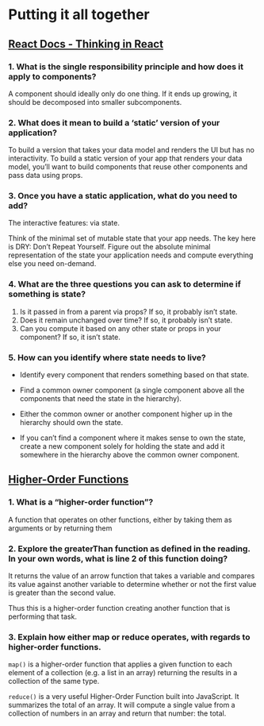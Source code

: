# Putting it all together

## [React Docs - Thinking in React](https://reactjs.org/docs/thinking-in-react.html)

### 1. What is the single responsibility principle and how does it apply to components?

  A component should ideally only do one thing. If it ends up growing, it should be decomposed into smaller subcomponents.

### 2. What does it mean to build a ‘static’ version of your application?

  To build a version that takes your data model and renders the UI but has no interactivity. To build a static version of your app that renders your data model, you’ll want to build components that reuse other components and pass data using props.

### 3. Once you have a static application, what do you need to add?

  The interactive features: via state.

 Think of the minimal set of mutable state that your app needs. The key here is DRY: Don’t Repeat Yourself. Figure out the absolute minimal representation of the state your application needs and compute everything else you need on-demand.

### 4. What are the three questions you can ask to determine if something is state?

  1. Is it passed in from a parent via props? If so, it probably isn’t state.
  2. Does it remain unchanged over time? If so, it probably isn’t state.
  3. Can you compute it based on any other state or props in your component? If so, it isn’t state.

### 5. How can you identify where state needs to live?

- Identify every component that renders something based on that state.

- Find a common owner component (a single component above all the components that need the state in the hierarchy).

- Either the common owner or another component higher up in the hierarchy should own the state.

- If you can’t find a component where it makes sense to own the state, create a new component solely for holding the state and add it somewhere in the hierarchy above the common owner component.

## [Higher-Order Functions](https://eloquentjavascript.net/05_higher_order.html#h_xxCc98lOBK)

### 1. What is a “higher-order function”?

  A function that operates on other functions, either by taking them as arguments or by returning them

### 2. Explore the greaterThan function as defined in the reading. In your own words, what is line 2 of this function doing?

  It returns the value of an arrow function that takes a variable and compares its value against another variable to determine whether or not the first value is greater than the second value.

  Thus this is a higher-order function creating another function that is performing that task.

### 3. Explain how either map or reduce operates, with regards to higher-order functions.

  `map()` is a higher-order function that applies a given function to each element of a collection (e.g. a list in an array) returning the results in a collection of the same type.

  `reduce()` is a very useful Higher-Order Function built into JavaScript. It summarizes the total of an array. It will compute a single value from a collection of numbers in an array and return that number: the total.